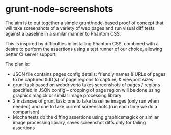 # grunt-node-screenshots

The aim is to put together a simple grunt/node-based proof of concept that will take screenshots of a variety of web pages and run visual diff tests against a baseline in a similar manner to Phantom CSS.

This is inspired by difficulties in installing Phantom CSS, combined with a desire to perform the assertions using a test runner of our choice, allowing better CI server support.

The plan is:

* JSON file contains pages config details: friendly names & URLs of pages to be captured & ID(s) of page regions to capture, & viewport sizes
* grunt task based on webdriverio takes screenshots of pages / regions specified in JSON config – cropping of page region will be done using graphics magick or similar image processing library
* 2 instances of grunt task: one to take baseline images (only run when needed) and one to take current screenshots (run each time we do a comparison)
* Mocha tests do the diffing assertions using graphicsmagick or similar image processing library, saves screenshot diffs only for failing assertions
